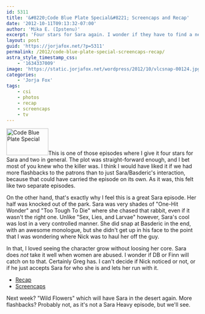 ```yaml
---
id: 5311
title: '&#8220;Code Blue Plate Special&#8221; Screencaps and Recap'
date: '2012-10-11T09:13:32-07:00'
author: 'Mika E. (Ipstenu)'
excerpt: 'Four stars for Sara again. I wonder if they have to find a new diner now...'
layout: post
guid: 'https://jorjafox.net/?p=5311'
permalink: /2012/code-blue-plate-special-screencaps-recap/
astra_style_timestamp_css:
    - '1634337009'
image: 'https://static.jorjafox.net/wordpress/2012/10/vlcsnap-00124.jpg'
categories:
    - 'Jorja Fox'
tags:
    - csi
    - photos
    - recap
    - screencaps
    - tv
---
```


<img class="alignleft size-slider-nav-thumbnail wp-image-5312" title="Code Blue Plate Special" src="//static.jorjafox.net/wordpress/2012/10/vlcsnap-00124-110x70.jpg" alt="Code Blue Plate Special" width="110" height="70" />This is one of those episodes where I give it four stars for Sara and two in general. The plot was straight-forward enough, and I bet most of you knew who the killer was. I think I would have liked it if we had more flashbacks to the patrons than to just Sara/Basderic's interaction, because that could have carried the episode on its own. As it was, this felt like two separate episodes.

On the other hand, that's exactly why I feel this is a great Sara episode. Her half was knocked out of the park. Sara was very shades of "One-Hit Wonder" and "Too Tough To Die" where she chased that rabbit, even if it wasn't the right one. Unlike "Sex, Lies, and Larvae" however, Sara's cool was lost in a very controlled manner. She did snap at Basderic in the end, with an awesome monologue, but she didn't get up in his face to the point that I was wondering where Nick was to haul her off the guy.

In that, I loved seeing the character grow without loosing her core. Sara does <em>not</em> take it well when women are abused. I wonder if DB or Finn will catch on to that. Certainly Greg has. I can't decide if Nick noticed or not, or if he just accepts Sara for who she is and lets her run with it.
<ul>
	<li><a href="https://jorjafox.net/wiki/Code_Blue_Plate_Special">Recap</a></li>
	<li><a href="https://jorjafox.net/gallery/tv/csi/season13/02blue/">Screencaps</a></li>
</ul>
Next week? "Wild Flowers" which will have Sara in the desert again. More flashbacks? Probably not, as it's not a Sara Heavy episode, but we'll see.
